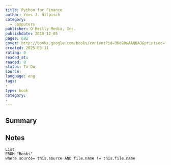 ```yaml
---
title: Python for Finance
author: Yves J. Hilpisch
category:
  - Computers
publisher: O'Reilly Media, Inc.
publishdate: 2018-12-05
pages: 682
cover: http://books.google.com/books/content?id=3Kd9DwAAQBAJ&printsec=frontcover&img=1&zoom=1&edge=curl&source=gbs_api
created: 2025-03-11
rating: 0
readed_at: 
readed: 0
status: To Do
source: 
language: eng
tags:
- 
type: book
category: 
- 
---
```

## Summary


## Notes
```dataview
List 
FROM "Books"
where source= this.source AND file.name != this.file.name
```